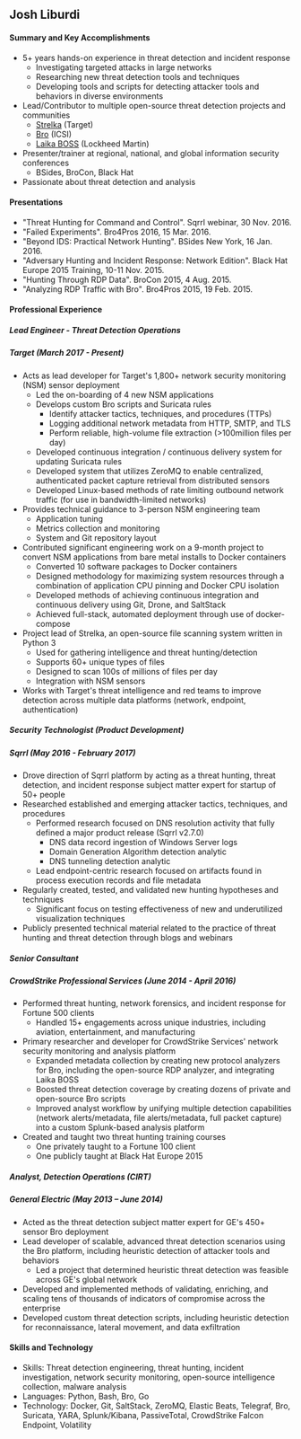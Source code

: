 ## Josh Liburdi
#### Summary and Key Accomplishments
- 5+ years hands-on experience in threat detection and incident response
  - Investigating targeted attacks in large networks
  - Researching new threat detection tools and techniques
  - Developing tools and scripts for detecting attacker tools and
behaviors in diverse environments
- Lead/Contributor to multiple open-source threat detection projects and communities
  - [Strelka](https://github.com/target/strelka) (Target)
  - [Bro](https://github.com/bro/bro) (ICSI)
  - [Laika BOSS](https://github.com/lmco/laikaboss) (Lockheed Martin)
- Presenter/trainer at regional, national, and global information
security conferences
  - BSides, BroCon, Black Hat
- Passionate about threat detection and analysis
#### Presentations
- "Threat Hunting for Command and Control". Sqrrl webinar, 30
Nov. 2016.
- "Failed Experiments". Bro4Pros 2016, 15 Mar. 2016.
- "Beyond IDS: Practical Network Hunting". BSides New York, 16
Jan. 2016.
- "Adversary Hunting and Incident Response: Network Edition".
Black Hat Europe 2015 Training, 10-11 Nov. 2015.
- "Hunting Through RDP Data". BroCon 2015, 4 Aug. 2015.
- "Analyzing RDP Traffic with Bro". Bro4Pros 2015, 19 Feb. 2015.
#### Professional Experience
##### Lead Engineer - Threat Detection Operations
##### Target (March 2017 - Present)
- Acts as lead developer for Target's 1,800+ network security monitoring (NSM) sensor deployment
  - Led the on-boarding of 4 new NSM applications
  - Develops custom Bro scripts and Suricata rules
    - Identify attacker tactics, techniques, and procedures (TTPs)
    - Logging additional network metadata from HTTP, SMTP, and TLS
    - Perform reliable, high-volume file extraction (>100million files per day)
  - Developed continuous integration / continuous delivery system for updating Suricata rules
  - Developed system that utilizes ZeroMQ to enable centralized, authenticated packet capture retrieval from distributed sensors
  - Developed Linux-based methods of rate limiting outbound network traffic (for use in bandwidth-limited networks)
- Provides technical guidance to 3-person NSM engineering team
  - Application tuning
  - Metrics collection and monitoring
  - System and Git repository layout
- Contributed significant engineering work on a 9-month project to convert NSM applications from bare metal installs to Docker containers
  - Converted 10 software packages to Docker containers
  - Designed methodology for maximizing system resources through a combination of application CPU pinning and Docker CPU isolation
  - Developed methods of achieving continuous integration and continuous delivery using Git, Drone, and SaltStack
  - Achieved full-stack, automated deployment through use of docker-compose
- Project lead of Strelka, an open-source file scanning system written in Python 3
  - Used for gathering intelligence and threat hunting/detection
  - Supports 60+ unique types of files
  - Designed to scan 100s of millions of files per day
  - Integration with NSM sensors
- Works with Target's threat intelligence and red teams to improve detection across multiple data platforms (network, endpoint, authentication)
##### Security Technologist (Product Development)
##### Sqrrl (May 2016 - February 2017)
- Drove direction of Sqrrl platform by acting as a threat hunting, threat detection, and incident response subject matter expert for startup of 50+ people
- Researched established and emerging attacker tactics, techniques, and procedures
  - Performed research focused on DNS resolution activity that fully defined a major product release (Sqrrl v2.7.0)
    - DNS data record ingestion of Windows Server logs
    - Domain Generation Algorithm detection analytic
    - DNS tunneling detection analytic
  - Lead endpoint-centric research focused on artifacts found in process execution records and file metadata
- Regularly created, tested, and validated new hunting hypotheses and techniques
  - Significant focus on testing effectiveness of new and underutilized visualization techniques
- Publicly presented technical material related to the practice of threat hunting and threat detection through blogs and webinars
##### Senior Consultant
##### CrowdStrike Professional Services (June 2014 - April 2016)
- Performed threat hunting, network forensics, and incident response for Fortune 500 clients
  - Handled 15+ engagements across unique industries, including aviation, entertainment, and manufacturing
- Primary researcher and developer for CrowdStrike Services' network security monitoring and analysis platform
  - Expanded metadata collection by creating new protocol analyzers for Bro, including the open-source RDP analyzer, and integrating Laika BOSS
  - Boosted threat detection coverage by creating dozens of private and open-source Bro scripts
  - Improved analyst workflow by unifying multiple detection capabilities (network alerts/metadata, file alerts/metadata, full packet capture) into a custom Splunk-based analysis platform
- Created and taught two threat hunting training courses
  - One privately taught to a Fortune 100 client
  - One publicly taught at Black Hat Europe 2015
##### Analyst, Detection Operations (CIRT)
##### General Electric (May 2013 – June 2014)
- Acted as the threat detection subject matter expert for GE's 450+ sensor Bro deployment
- Lead developer of scalable, advanced threat detection scenarios using the Bro platform, including heuristic detection of attacker tools and behaviors
  - Led a project that determined heuristic threat detection was feasible across GE's global network
- Developed and implemented methods of validating, enriching, and scaling tens of thousands of indicators of compromise across the enterprise
- Developed custom threat detection scripts, including heuristic detection for reconnaissance, lateral movement, and data exfiltration

#### Skills and Technology
- Skills: Threat detection engineering, threat hunting, incident investigation, network security monitoring, open-source intelligence collection, malware analysis
- Languages: Python, Bash, Bro, Go
- Technology: Docker, Git, SaltStack, ZeroMQ, Elastic Beats, Telegraf, Bro, Suricata, YARA, Splunk/Kibana, PassiveTotal, CrowdStrike Falcon Endpoint, Volatility
